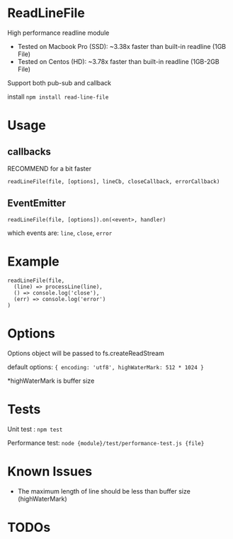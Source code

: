 # ReadLineFile

High performance readline module

- Tested on Macbook Pro (SSD): ~3.38x faster than built-in readline (1GB File)
- Tested on Centos (HD): ~3.78x faster than built-in readline (1GB-2GB File)

Support both pub-sub and callback

install `npm install read-line-file`

# Usage
## callbacks

RECOMMEND for a bit faster

`readLineFile(file, [options], lineCb, closeCallback, errorCallback)`

## EventEmitter

`readLineFile(file, [options]).on(<event>, handler)`

which events are: `line`, `close`, `error`

# Example

```const readLineFile = require("read-line-file");
readLineFile(file,
  (line) => processLine(line),
  () => console.log('close'),
  (err) => console.log('error')
)
```

# Options

Options object will be passed to fs.createReadStream

default options: `{ encoding: 'utf8', highWaterMark: 512 * 1024 }`

*highWaterMark is buffer size

# Tests

Unit test : `npm test`

Performance test: `node {module}/test/performance-test.js {file}`

# Known Issues

- The maximum length of line should be less than buffer size (highWaterMark)

# TODOs

